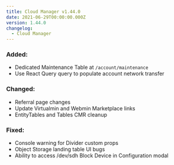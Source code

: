 ```yaml
---
title: Cloud Manager v1.44.0
date: 2021-06-29T00:00:00.000Z
version: 1.44.0
changelog:
  - Cloud Manager
---
```


### Added:
- Dedicated Maintenance Table at `/account/maintenance`
- Use React Query query to populate account network transfer

### Changed:
- Referral page changes
- Update Virtualmin and Webmin Marketplace links
- EntityTables and Tables CMR cleanup

### Fixed:
- Console warning for Divider custom props
- Object Storage landing table UI bugs
- Ability to access /dev/sdh Block Device in Configuration modal

